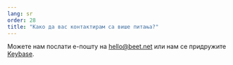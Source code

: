 ```yaml
---
lang: sr
order: 28
title: "Како да вас контактирам са више питања?"
---
```


Можете нам послати е-пошту на [hello@beet.net](mailto:hello@beet.net) или нам се придружите [Keybase](https://keybase.io/team/beet_network.public).
